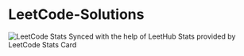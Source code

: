 # LeetCode-Solutions
![LeetCode Stats](https://leetcard.jacoblin.cool/sadmannaqueeb?theme=nord&font=Alef&ext=heatmap)
Synced with the help of LeetHub
Stats provided by LeetCode Stats Card
